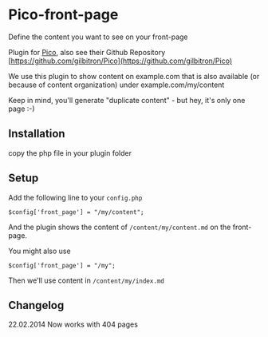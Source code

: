 Pico-front-page
===============

Define the content you want to see on your front-page

Plugin for [Pico](http://pico.dev7studios.com/), also see their Github Repository [https://github.com/gilbitron/Pico](https://github.com/gilbitron/Pico)

We use this plugin to show content on example.com that is also available (or because of content organization) under example.com/my/content

Keep in mind, you'll generate "duplicate content" - but hey, it's only one page :-)


Installation
------------
    
copy the php file in your plugin folder

Setup
-----
Add the following line to your ```config.php```

    $config['front_page'] = "/my/content";
    
And the plugin shows the content of ```/content/my/content.md``` on the front-page.
    
You might also use 

    $config['front_page'] = "/my";
    
Then we'll use content in ```/content/my/index.md```

Changelog
---------
22.02.2014 Now works with 404 pages
